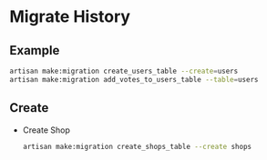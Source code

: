 # Migrate History

## Example
```bash
artisan make:migration create_users_table --create=users
artisan make:migration add_votes_to_users_table --table=users
```

## Create
- Create Shop
    ```bash
    artisan make:migration create_shops_table --create shops
    ```